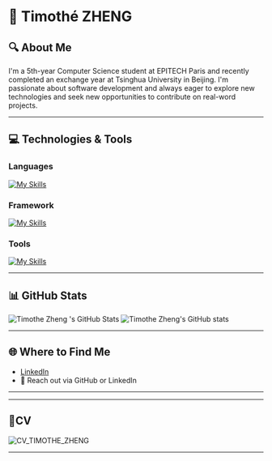 # 👋 Timothé ZHENG 

## 🔍 About Me

I'm a 5th-year Computer Science student at EPITECH Paris and recently completed an exchange year at Tsinghua University in Beijing. I'm passionate about software development and always eager to explore new technologies and seek new opportunities to contribute on real-word projects.

---

## 💻 Technologies & Tools

### Languages

[![My Skills](https://skillicons.dev/icons?i=c,cpp,python,rust,haskell,dart,js,ts,html,css)](https://skillicons.dev)

### Framework
[![My Skills](https://skillicons.dev/icons?i=react,nest,next)](https://skillicons.dev)

### Tools
[![My Skills](https://skillicons.dev/icons?i=docker,aws,github,figma)](https://skillicons.dev)

---

## 📊 GitHub Stats

![Timothe Zheng  's GitHub Stats](https://github-readme-stats.vercel.app/api/top-langs/?username=tzhengtek&layout=compact&theme=tokyonight)
![Timothe Zheng's GitHub stats](https://github-readme-stats.vercel.app/api?username=tzhengtek&show_icons=true&theme=tokyonight)

---

## 🌐 Where to Find Me
  
- [LinkedIn](https://linkedin.com/in/timothe-zheng)
- 📧 Reach out via GitHub or LinkedIn

---

---
## 📄CV

![CV_TIMOTHE_ZHENG](https://github.com/user-attachments/assets/98354c91-2d3f-479e-b631-2f2fd538de33)

---

